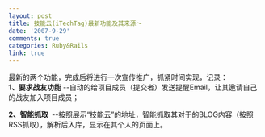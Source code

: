 ```yaml
---
layout: post
title: 技能云(iTechTag)最新功能及其来源～
date: '2007-9-29'
comments: true
categories: Ruby&Rails
link: true
---
```

<p>最新的两个功能，完成后将进行一次宣传推广，抓紧时间实现，记录：<br />
<strong> 1、要求战友功能</strong> --自动的给项目成员（提交者）发送提醒Email，让其邀请自己的战友加入项目成员；</p>
<p><strong>2、智能抓取&nbsp;</strong> --按照展示&ldquo;技能云&rdquo;的地址，智能抓取其对于的BLOG内容（按照RSS抓取），解析后入库，显示在其个人的页面上。</p>
